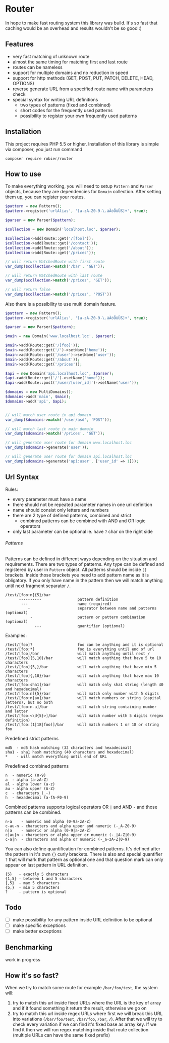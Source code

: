 Router
======

In hope to make fast routing system this library was build. It's so fast
that caching would be an overhead and results wouldn't be so good :) 

Features
--------

- very fast matching of unknown route
- almost the same timing for matching first and last route
- routes can be nameless
- support for multiple domains and no reduction in speed
- support for http methods (GET, POST, PUT, PATCH, DELETE, HEAD, OPTIONS)
- reverse generate URL from a specified route name with parameters check
- special syntax for writing URL definitions
    - two types of patterns (fixed and combined)
    - short codes for the frequently used patterns
    - possibility to register your own frequently used patterns

Installation
------------

This project requires PHP 5.5 or higher.
Installation of this library is simple via composer, you just run command

    composer require robier/router

How to use
----------

To make everything working, you will need to setup `Pattern` and `Parser`
objects, because they are dependencies for `Domain` collection. After setting
them up, you can register your routes.

```php
$pattern = new Pattern();
$pattern->register('urlAlias', '[a-zA-Z0-9-\.äÄöÖüÜß]+', true);

$parser = new Parser($pattern);

$collection = new Domain('localhost.loc', $parser);

$collection->add(Route::get('/[foo]'));
$collection->add(Route::get('/contact'));
$collection->add(Route::get('/about'));
$collection->add(Route::get('/prices'));

// will return MatchedRoute with first route
var_dump($collection->match('/bar', 'GET'));

// will return MatchedRoute with last route
var_dump($collection->match('/prices', 'GET'));

// will return false
var_dump($collection->match('/prices', 'POST'))
```

Also there is a possibility to use multi domain feature.

```php
$pattern = new Pattern();
$pattern->register('urlAlias', '[a-zA-Z0-9-\.äÄöÖüÜß]+', true);

$parser = new Parser($pattern);

$main = new Domain('www.localhost.loc', $parser);

$main->add(Route::get('/[foo]'));
$main->add(Route::get('/')->setName('home'));
$main->add(Route::get('/user')->setName('user'));
$main->add(Route::get('/about'));
$main->add(Route::get('/prices'));

$api = new Domain('api.localhost.loc', $parser);
$api->add(Route::get('/')->setName('home'));
$api->add(Route::post('/user/[user_id]')->setName('user'));

$domains = new MultiDomains();
$domains->add('main', $main);
$domains->add('api', $api);


// will match user route in api domain
var_dump($domains->match('/user/asd', 'POST'));

// will match last route in main domain
var_dump($domains->match('/prices', 'GET'));

// will generate user route for domain www.localhost.loc
var_dump($domains->generate('user'));

// will generate user route for domain api.localhost.loc
var_dump($domains->generate('api:user', ['user_id' => 1]));
```

Url Syntax
----------

Rules:

- every parameter must have a name
- there should not be repeated parameter names in one url definition
- name should consist only letters and numbers
- there are 2 type of defined patterns, combined and strict
    - combined patterns can be combined with AND and OR logic operators
- only last parameter can be optional ie. have `?` char on the right side

###### Patterns

Patterns can be defined in different ways depending on the situation and requirements.
There are two types of patterns. Any type can be defined and registered by user in
`Pattern` object. All patterns should be inside `[]` brackets. Inside those brackets
you need to add pattern name as it is obligatory. If you only have name in the pattern
then we will match anything until next fragment separator `/`.

    /test/[foo:n]{5}/bar
          ----------                pattern definition
           ---                      name (required)
              -                     separator between name and patterns (optional)
               -                    pattern or pattern combination (optional)
                 ---                quantifier (optional)

Examples:

    /test/[foo]?                    foo can be anything and it is optional
    /test/[foo:*]                   foo is everything until end of url
    /test/[foo]/bar                 will match anything until next /
    /test/[foo]{5,10}/bar           will match anything that have 5 to 10 characters
    /test/[foo]{5,}/bar             will match anything that have min 5 characters
    /test/[foo]{,10}/bar            will match anything that have max 10 characters
    /test/[foo:sha1]/bar            will match only sha1 string (length 40 and hexadecimal)
    /test/[foo:n]{5}/bar            will match only number with 5 digits
    /test/[foo:n|au]/bar            will match numbers or string (capital letters), but no both
    /test/[foo:n-a]/bar             will match string containing number and letter 
    /test/[foo:<\d{5}>]/bar         will match number with 5 digits (regex definition)
    /test/[foo:(1|18|foo)]/bar      will match numbers 1 or 18 or string foo

Predefined strict patterns

    md5  - md5 hash matching (32 characters and hexadecimal)
    sha1 - sha1 hash matching (40 characters and hexadecimal)
    *    - will match everything until end of URL

Predefined combined patterns

    n  - numeric (0-9)
    a  - alpha (a-zA-Z)
    al - alpha lower (a-z)
    au - alpha upper (A-Z)
    c  - characters (_-)
    h  - hexadecimal (a-fA-F0-9)

Combined patterns supports logical operators OR `|` and AND `-` and those patterns
can be combined.

    n-a    - numeric and alpha (0-9a-zA-Z)
    c-au-n - characters and alpha upper and numeric (-_A-Z0-9)
    n|a    - numeric or alpha (0-9|a-zA-Z)
    c|au|n - characters or alpha upper or numeric (-_|A-Z|0-9)
    c-a|n  - characters and alpha or numeric (-_a-zA-Z|0-9)

You can also define quantification for combined patterns. It's defined after the pattern
in it's own `{}` curly brackets. There is also and special quantifier `?` that will mark that
pattern as optional one and that question mark can only appear on last pattern in URL
definition.

    {5}   - exactly 5 characters
    {1,5} - between 1 and 5 characters
    {,5}  - max 5 characters
    {5,}  - min 5 characters
    ?     - pattern is optional

Todo
----

- [ ] make possibility for any pattern inside URL definition to be optional
- [ ] make specific exceptions
- [ ] make better exceptions

Benchmarking
------------

work in progress

How it's so fast?
-----------------

When we try to match some route for example `/bar/foo/test`, the system will:

1. try to match this url inside fixed URLs where the URL is the key of array
and if it found something it return the result, otherwise we go on
2. try to match this url inside regex URLs where first we will break this
URL into variations (`/bar/foo/test`, `/bar/foo`, `/bar`, `/`). After that
we will try to check every variation if we can find it's fixed base as array
key. If we find it then we will run regex matching inside that route collection
(multiple URLs can have the same fixed prefix)